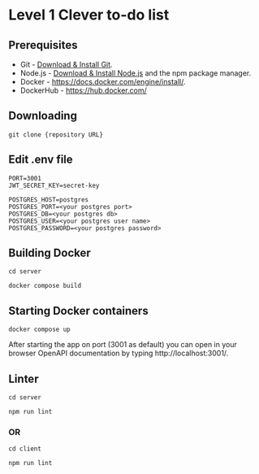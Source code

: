 # Level 1 Clever to-do list

## Prerequisites

- Git - [Download & Install Git](https://git-scm.com/downloads).
- Node.js - [Download & Install Node.js](https://nodejs.org/en/download/) and the npm package manager.
- Docker - https://docs.docker.com/engine/install/.
- DockerHub - https://hub.docker.com/

## Downloading

```
git clone {repository URL}
```

## Edit .env file

```
PORT=3001
JWT_SECRET_KEY=secret-key

POSTGRES_HOST=postgres
POSTGRES_PORT=<your postgres port>
POSTGRES_DB=<your postgres db>
POSTGRES_USER=<your postgres user name>
POSTGRES_PASSWORD=<your postgres password>
```

## Building Docker

```
cd server
```

```
docker compose build
```

## Starting Docker containers

```
docker compose up
```

After starting the app on port (3001 as default) you can open
in your browser OpenAPI documentation by typing http://localhost:3001/.

## Linter

```
cd server
```
```
npm run lint
```
### OR
```
cd client
```
```
npm run lint
```
